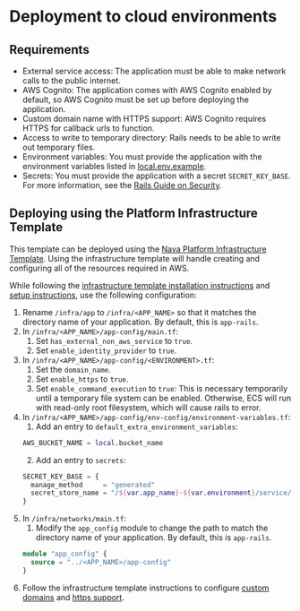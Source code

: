 # Deployment to cloud environments

## Requirements

- External service access: The application must be able to make network calls to the public internet.
- AWS Cognito: The application comes with AWS Cognito enabled by default, so AWS Cognito must be set up before deploying the application.
- Custom domain name with HTTPS support: AWS Cognito requires HTTPS for callback urls to function.
- Access to write to temporary directory: Rails needs to be able to write out temporary files.
- Environment variables: You must provide the application with the environment variables listed in [local.env.example](/app-rails/local.env.example).
- Secrets: You must provide the application with a secret `SECRET_KEY_BASE`. For more information, see the [Rails Guide on Security](https://guides.rubyonrails.org/v7.1/security.html#environmental-security).

## Deploying using the Platform Infrastructure Template

This template can be deployed using the [Nava Platform Infrastructure Template](https://github.com/navapbc/template-infra). Using the infrastructure template will handle creating and configuring all of the resources required in AWS.

While following the [infrastructure template installation instructions](https://github.com/navapbc/template-infra?tab=readme-ov-file#installation) and [setup instructions](https://github.com/navapbc/template-infra/blob/main/infra/README.md), use the following configuration:

1. Rename `/infra/app` to `/infra/<APP_NAME>` so that it matches the directory name of your application. By default, this is `app-rails`.
1. In `/infra/<APP_NAME>/app-config/main.tf`:
    1. Set `has_external_non_aws_service` to `true`.
    2. Set `enable_identity_provider` to `true`.
1. In `/infra/<APP_NAME>/app-config/<ENVIRONMENT>.tf`:
    1. Set the `domain_name`.
    2. Set `enable_https` to `true`.
    3. Set `enable_command_execution` to `true`: This is necessary temporarily until a temporary file system can be enabled. Otherwise, ECS will run with read-only root filesystem, which will cause rails to error.
1. In `/infra/<APP_NAME>/app-config/env-config/environment-variables.tf`:
    1. Add an entry to `default_extra_environment_variables`:
    ```terraform
    AWS_BUCKET_NAME = local.bucket_name
    ```
    2. Add an entry to `secrets`:
    ```terraform
    SECRET_KEY_BASE = {
      manage_method     = "generated"
      secret_store_name = "/${var.app_name}-${var.environment}/service/rails-secret-key-base"
    }
    ```
1. In `/infra/networks/main.tf`:
    1. Modify the `app_config` module to change the path to match the directory name of your application. By default, this is `app-rails`.
    ```terraform
    module "app_config" {
      source = "../<APP_NAME>/app-config"
    }
    ```
1. Follow the infrastructure template instructions to configure [custom domains](https://github.com/navapbc/template-infra/blob/main/docs/infra/set-up-custom-domains.md) and [https support](https://github.com/navapbc/template-infra/blob/main/docs/infra/https-support.md).
